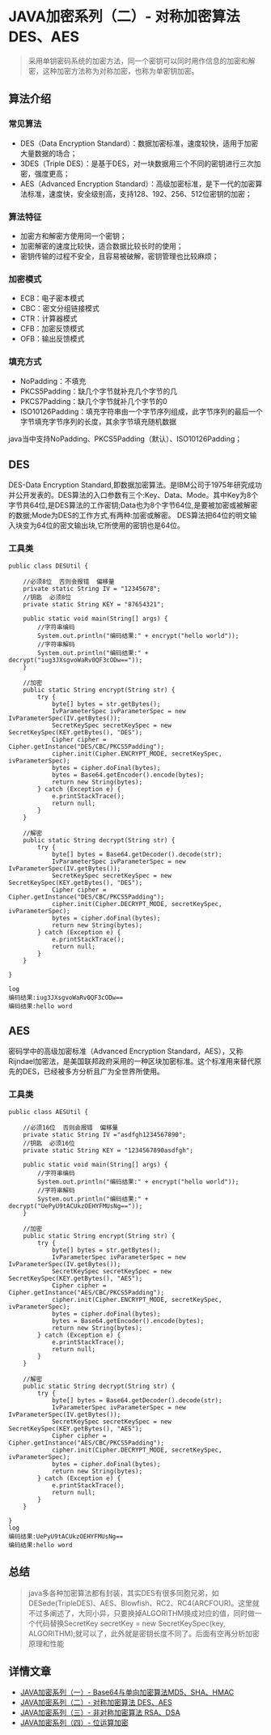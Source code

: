# JAVA加密系列（二）- 对称加密算法 DES、AES
 > 采用单钥密码系统的加密方法，同一个密钥可以同时用作信息的加密和解密，这种加密方法称为对称加密，也称为单密钥加密。
 ## 算法介绍
 ### 常见算法
 + DES（Data Encryption Standard）：数据加密标准，速度较快，适用于加密大量数据的场合；
 + 3DES（Triple DES）：是基于DES，对一块数据用三个不同的密钥进行三次加密，强度更高；
 + AES（Advanced Encryption Standard）：高级加密标准，是下一代的加密算法标准，速度快，安全级别高，支持128、192、256、512位密钥的加密；
 ### 算法特征
 + 加密方和解密方使用同一个密钥；
 + 加密解密的速度比较快，适合数据比较长时的使用；
 + 密钥传输的过程不安全，且容易被破解，密钥管理也比较麻烦； 
 ### 加密模式
   + ECB：电子密本模式
   + CBC：密文分组链接模式
   + CTR：计算器模式
   + CFB：加密反馈模式
   + OFB：输出反馈模式
 ### 填充方式
   + NoPadding：不填充
   + PKCS5Padding：缺几个字节就补充几个字节的几
   + PKCS7Padding：缺几个字节就补几个字节的0
   + ISO10126Padding：填充字符串由一个字节序列组成，此字节序列的最后一个字节填充字节序列的长度，其余字节填充随机数据
   
   java当中支持NoPadding、PKCS5Padding（默认）、ISO10126Padding；
## DES
 DES-Data Encryption Standard,即数据加密算法。是IBM公司于1975年研究成功并公开发表的。DES算法的入口参数有三个:Key、Data、Mode。其中Key为8个字节共64位,是DES算法的工作密钥;Data也为8个字节64位,是要被加密或被解密的数据;Mode为DES的工作方式,有两种:加密或解密。 DES算法把64位的明文输入块变为64位的密文输出块,它所使用的密钥也是64位。
 ### 工具类
   ~~~
   public class DESUtil {
   
       //必须8位  否则会报错  偏移量
       private static String IV = "12345678";
       //钥匙  必须8位
       private static String KEY = "87654321";
   
       public static void main(String[] args) {
           //字符串编码
           System.out.println("编码结果:" + encrypt("hello world"));
           //字符串解码
           System.out.println("编码结果:" + decrypt("iug3JXsgvoWaRv0QF3cODw=="));
       }
   
       //加密
       public static String encrypt(String str) {
           try {
               byte[] bytes = str.getBytes();
               IvParameterSpec ivParameterSpec = new IvParameterSpec(IV.getBytes());
               SecretKeySpec secretKeySpec = new SecretKeySpec(KEY.getBytes(), "DES");
               Cipher cipher = Cipher.getInstance("DES/CBC/PKCS5Padding");
               cipher.init(Cipher.ENCRYPT_MODE, secretKeySpec, ivParameterSpec);
               bytes = cipher.doFinal(bytes);
               bytes = Base64.getEncoder().encode(bytes);
               return new String(bytes);
           } catch (Exception e) {
               e.printStackTrace();
               return null;
           }
       }
   
       //解密
       public static String decrypt(String str) {
           try {
               byte[] bytes = Base64.getDecoder().decode(str);
               IvParameterSpec ivParameterSpec = new IvParameterSpec(IV.getBytes());
               SecretKeySpec secretKeySpec = new SecretKeySpec(KEY.getBytes(), "DES");
               Cipher cipher = Cipher.getInstance("DES/CBC/PKCS5Padding");
               cipher.init(Cipher.DECRYPT_MODE, secretKeySpec, ivParameterSpec);
               bytes = cipher.doFinal(bytes);
               return new String(bytes);
           } catch (Exception e) {
               e.printStackTrace();
               return null;
           }
       }
   
   }
   
  log
  编码结果:iug3JXsgvoWaRv0QF3cODw==
  编码结果:hello word
   
   ~~~
  ## AES
   密码学中的高级加密标准（Advanced Encryption Standard，AES），又称Rijndael加密法，是美国联邦政府采用的一种区块加密标准。这个标准用来替代原先的DES，已经被多方分析且广为全世界所使用。
   ### 工具类
   ~~~
   public class AESUtil {
   
       //必须16位  否则会报错  偏移量
       private static String IV ="asdfgh1234567890";
       //钥匙  必须16位
       private static String KEY = "1234567890asdfgh";
   
       public static void main(String[] args) {
           //字符串编码
           System.out.println("编码结果:" + encrypt("hello world"));
           //字符串解码
           System.out.println("编码结果:" + decrypt("UePyU9tACUkzOEHYFMUsNg=="));
       }
   
       //加密
       public static String encrypt(String str) {
           try {
               byte[] bytes = str.getBytes();
               IvParameterSpec ivParameterSpec = new IvParameterSpec(IV.getBytes());
               SecretKeySpec secretKeySpec = new SecretKeySpec(KEY.getBytes(), "AES");
               Cipher cipher = Cipher.getInstance("AES/CBC/PKCS5Padding");
               cipher.init(Cipher.ENCRYPT_MODE, secretKeySpec, ivParameterSpec);
               bytes = cipher.doFinal(bytes);
               bytes = Base64.getEncoder().encode(bytes);
               return new String(bytes);
           } catch (Exception e) {
               e.printStackTrace();
               return null;
           }
       }
   
       //解密
       public static String decrypt(String str) {
           try {
               byte[] bytes = Base64.getDecoder().decode(str);
               IvParameterSpec ivParameterSpec = new IvParameterSpec(IV.getBytes());
               SecretKeySpec secretKeySpec = new SecretKeySpec(KEY.getBytes(), "AES");
               Cipher cipher = Cipher.getInstance("AES/CBC/PKCS5Padding");
               cipher.init(Cipher.DECRYPT_MODE, secretKeySpec, ivParameterSpec);
               bytes = cipher.doFinal(bytes);
               return new String(bytes);
           } catch (Exception e) {
               e.printStackTrace();
               return null;
           }
       }
   
   }
   log
   编码结果:UePyU9tACUkzOEHYFMUsNg==
   编码结果:hello word
   
   ~~~
 ## 总结
> java多各种加密算法都有封装，其实DES有很多同胞兄弟，如DESede(TripleDES)、AES、Blowfish、RC2、RC4(ARCFOUR)。这里就不过多阐述了，大同小异，只要换掉ALGORITHM换成对应的值，同时做一个代码替换SecretKey secretKey = new SecretKeySpec(key, ALGORITHM);就可以了，此外就是密钥长度不同了。后面有空再分析加密原理和性能

## 详情文章
   + [JAVA加密系列（一）- Base64与单向加密算法MD5、SHA、HMAC](https://github.com/80945540/encryption/blob/master/src/util/%E5%8D%95%E5%90%91%E5%8A%A0%E5%AF%86.md)
   + [JAVA加密系列（二）- 对称加密算法 DES、AES](https://github.com/80945540/encryption/blob/master/src/util/%E5%AF%B9%E7%A7%B0%E5%8A%A0%E5%AF%86.md)
   + [JAVA加密系列（三）- 非对称加密算法 RSA、DSA](https://github.com/80945540/encryption/blob/master/src/util/%E9%9D%9E%E5%AF%B9%E7%A7%B0%E6%80%A7%E5%8A%A0%E5%AF%86.md)
   + [JAVA加密系列（四）- 位运算加密](https://github.com/80945540/encryption/blob/master/src/util/%E4%BD%8D%E8%BF%90%E7%AE%97%E5%8A%A0%E5%AF%86.md)  